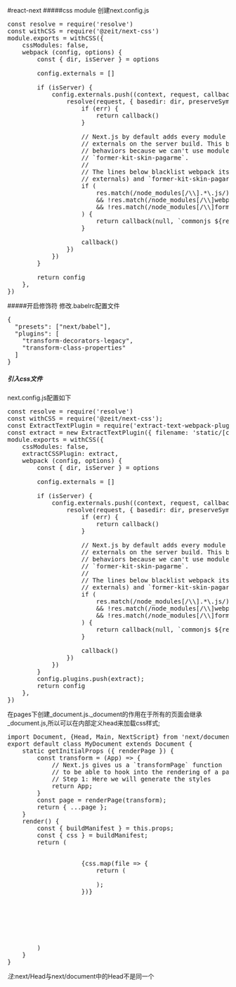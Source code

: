 #react-next
#####css module
创建next.config.js
<pre>const resolve = require('resolve')
const withCSS = require('@zeit/next-css')
module.exports = withCSS({
    cssModules: false,
    webpack (config, options) {
        const { dir, isServer } = options

        config.externals = []

        if (isServer) {
            config.externals.push((context, request, callback) => {
                resolve(request, { basedir: dir, preserveSymlinks: true }, (err, res) => {
                    if (err) {
                        return callback()
                    }

                    // Next.js by default adds every module from node_modules to
                    // externals on the server build. This brings some undesirable
                    // behaviors because we can't use modules that require CSS files like
                    // `former-kit-skin-pagarme`.
                    //
                    // The lines below blacklist webpack itself (that cannot be put on
                    // externals) and `former-kit-skin-pagarme`.
                    if (
                        res.match(/node_modules[/\\].*\.js/)
                        && !res.match(/node_modules[/\\]webpack/)
                        && !res.match(/node_modules[/\\]former-kit-skin-pagarme/)
                    ) {
                        return callback(null, `commonjs ${request}`)
                    }

                    callback()
                })
            })
        }

        return config
    },
})</pre>
#####开启修饰符
修改.babelrc配置文件
<pre>{
  "presets": ["next/babel"],
  "plugins": [
    "transform-decorators-legacy",
    "transform-class-properties"
  ]
}
</pre>
##### 引入css文件
next.config.js配置如下
<pre>const resolve = require('resolve')
const withCSS = require('@zeit/next-css');
const ExtractTextPlugin = require('extract-text-webpack-plugin');
const extract = new ExtractTextPlugin({ filename: 'static/[contenthash].css' });
module.exports = withCSS({
    cssModules: false,
    extractCSSPlugin: extract,
    webpack (config, options) {
        const { dir, isServer } = options

        config.externals = []

        if (isServer) {
            config.externals.push((context, request, callback) => {
                resolve(request, { basedir: dir, preserveSymlinks: true }, (err, res) => {
                    if (err) {
                        return callback()
                    }

                    // Next.js by default adds every module from node_modules to
                    // externals on the server build. This brings some undesirable
                    // behaviors because we can't use modules that require CSS files like
                    // `former-kit-skin-pagarme`.
                    //
                    // The lines below blacklist webpack itself (that cannot be put on
                    // externals) and `former-kit-skin-pagarme`.
                    if (
                        res.match(/node_modules[/\\].*\.js/)
                        && !res.match(/node_modules[/\\]webpack/)
                        && !res.match(/node_modules[/\\]former-kit-skin-pagarme/)
                    ) {
                        return callback(null, `commonjs ${request}`)
                    }

                    callback()
                })
            })
        }
        config.plugins.push(extract);
        return config
    },
})</pre>
在pages下创建_document.js._document的作用在于所有的页面会继承_document.js,所以可以在内部定义head来加载css样式;
<pre>import Document, {Head, Main, NextScript} from 'next/document';
export default class MyDocument extends Document {
    static getInitialProps ({ renderPage }) {
        const transform = (App) => {
            // Next.js gives us a `transformPage` function
            // to be able to hook into the rendering of a page
            // Step 1: Here we will generate the styles
            return App;
        }
        const page = renderPage(transform);
        return { ...page };
    }
    render() {
        const { buildManifest } = this.props;
        const { css } = buildManifest;
        return (
            <html>
                <Head>
                    {css.map(file => {
                        return (
                            <link
                                rel="stylesheet"
                                href={`/_next/${file}`}
                                key={file}
                            />
                        );
                    })}
                </Head>
                <body>
                    <Main />
                    <NextScript />
                </body>
            </html>
        )
    }
}</pre>
<em>注:</em>next/Head与next/document中的Head不是同一个